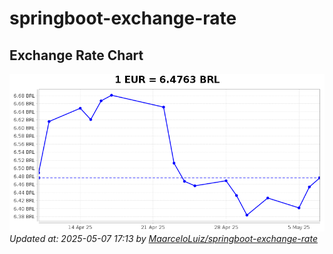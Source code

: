 # springboot-exchange-rate

<!-- EXCHANGE-RATE-START -->
## Exchange Rate Chart

![Exchange Rate Chart](charts/chart.png)*Updated at: 2025-05-07 17:13 by [MaarceloLuiz/springboot-exchange-rate](https://github.com/MaarceloLuiz/springboot-exchange-rate)*


<!-- EXCHANGE-RATE-END -->